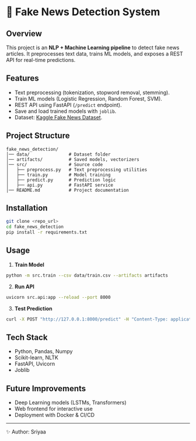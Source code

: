 # 🧠 Fake News Detection System

## Overview
This project is an **NLP + Machine Learning pipeline** to detect fake news articles. 
It preprocesses text data, trains ML models, and exposes a REST API for real-time predictions.

## Features
- Text preprocessing (tokenization, stopword removal, stemming).
- Train ML models (Logistic Regression, Random Forest, SVM).
- REST API using FastAPI (`/predict` endpoint).
- Save and load trained models with `joblib`.
- Dataset: [Kaggle Fake News Dataset](https://www.kaggle.com/c/fake-news).

## Project Structure
```
fake_news_detection/
│── data/               # Dataset folder
│── artifacts/          # Saved models, vectorizers
│── src/                # Source code
│   ├── preprocess.py   # Text preprocessing utilities
│   ├── train.py        # Model training
│   ├── predict.py      # Prediction logic
│   ├── api.py          # FastAPI service
│── README.md           # Project documentation
```

## Installation
```bash
git clone <repo_url>
cd fake_news_detection
pip install -r requirements.txt
```

## Usage
1. **Train Model**
```bash
python -m src.train --csv data/train.csv --artifacts artifacts
```
2. **Run API**
```bash
uvicorn src.api:app --reload --port 8000
```
3. **Test Prediction**
```bash
curl -X POST "http://127.0.0.1:8000/predict" -H "Content-Type: application/json" -d '{"text": "Some news text here"}'
```

## Tech Stack
- Python, Pandas, Numpy
- Scikit-learn, NLTK
- FastAPI, Uvicorn
- Joblib

## Future Improvements
- Deep Learning models (LSTMs, Transformers)
- Web frontend for interactive use
- Deployment with Docker & CI/CD

---
✨ Author: Sriyaa  
